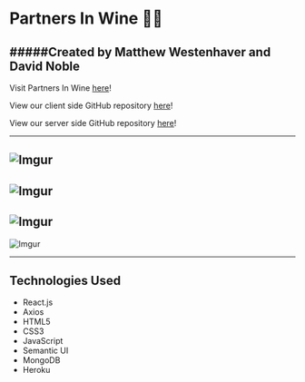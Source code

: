 # Partners In Wine 🍷🧀
#####Created by Matthew Westenhaver and David Noble
---
Visit Partners In Wine [here](https://partnersinwine.herokuapp.com)!

View our client side GitHub repository [here](https://github.com/davidnoble37/Partners_in_Wine_client)!

View our server side GitHub repository [here](https://github.com/davidnoble37/Partners_in_Wine)!

---

![Imgur](http://i.imgur.com/5cFxDNX.png)
---

![Imgur](http://i.imgur.com/vqrrbak.png)
---

![Imgur](http://i.imgur.com/5CVbRkf.jpg)
---

![Imgur](http://i.imgur.com/SsHFEkk.png)

---

## Technologies Used
* React.js
* Axios
* HTML5
* CSS3
* JavaScript
* Semantic UI
* MongoDB
* Heroku


